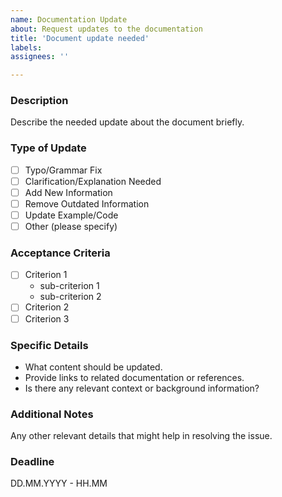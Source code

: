 ```yaml
---
name: Documentation Update
about: Request updates to the documentation
title: 'Document update needed'
labels:
assignees: ''

---
```


### Description
Describe the needed update about the document briefly. 

### Type of Update
- [ ] Typo/Grammar Fix
- [ ] Clarification/Explanation Needed
- [ ] Add New Information
- [ ] Remove Outdated Information
- [ ] Update Example/Code
- [ ] Other (please specify)

### Acceptance Criteria
- [ ] Criterion 1
  - sub-criterion 1
  - sub-criterion 2
- [ ] Criterion 2
- [ ] Criterion 3

### Specific Details
- What content should be updated. 
- Provide links to related documentation or references.
- Is there any relevant context or background information? 

### Additional Notes
Any other relevant details that might help in resolving the issue.

### Deadline
DD.MM.YYYY - HH.MM
